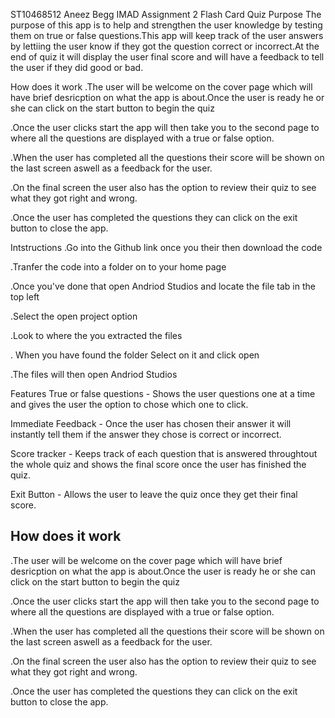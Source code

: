 ST10468512 Aneez Begg
IMAD Assignment 2 Flash Card Quiz
Purpose
The purpose of this app is to help and strengthen the user knowledge by testing them on true or false questions.This app will keep track of the user answers by lettiing the user know if they got the question correct or incorrect.At the end of quiz it will display the user final score and will have a feedback to tell the user if they did good or bad.

How does it work
.The user will be welcome on the cover page which will have brief desricption on what the app is about.Once the user is ready he or she can click on the start button to begin the quiz

.Once the user clicks start the app will then take you to the second page to where all the questions are displayed with a true or false option.

.When the user has completed all the questions their score will be shown on the last screen aswell as a feedback for the user.

.On the final screen the user also has the option to review their quiz to see what they got right and wrong.

.Once the user has completed the questions they can click on the exit button to close the app.

Intstructions
.Go into the Github link once you their then download the code

.Tranfer the code into a folder on to your home page

.Once you've done that open Andriod Studios and locate the file tab in the top left

.Select the open project option

.Look to where the you extracted the files

. When you have found the folder Select on it and click open

.The files will then open Andriod Studios

Features
True or false questions - Shows the user questions one at a time and gives the user the option to chose which one to click.

Immediate Feedback - Once the user has chosen their answer it will instantly tell them if the answer they chose is correct or incorrect.

Score tracker - Keeps track of each question that is answered throughtout the whole quiz and shows the final score once the user has finished the quiz.

Exit Button - Allows the user to leave the quiz once they get their final score.



## How does it work
.The user will be welcome on the cover page which will have brief desricption on what the app is about.Once the user is ready he or she can click on the start button to begin the quiz

.Once the user clicks start the app will then take you to the second page to where all the questions are displayed with a true or false option.

.When the user has completed all the questions their  score will be shown on the last screen aswell as a feedback for the user.

.On the final screen the user also has the option to review their quiz to see what they got right and wrong.

.Once the user has completed the questions they can click on the exit button to close the app.


